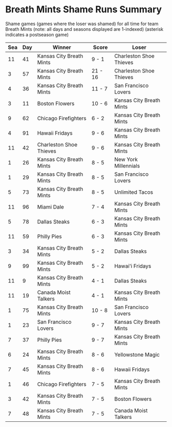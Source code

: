 # Breath Mints Shame Runs Summary



Shame games (games where the loser was shamed) for all time for team Breath Mints (note: all days and seasons displayed are 1-indexed) (asterisk indicates a postseason game)


| Sea | Day | Winner | Score | Loser | 
| ------ |------ |------ |------ |------ |
| 11 | 41 | Kansas City Breath Mints | 9 - 1 | Charleston Shoe Thieves | 
| 3 | 57 | Kansas City Breath Mints | 21 - 16 | Charleston Shoe Thieves | 
| 4 | 36 | Kansas City Breath Mints | 11 - 7 | San Francisco Lovers | 
| 3 | 11 | Boston Flowers | 10 - 6 | Kansas City Breath Mints | 
| 9 | 62 | Chicago Firefighters | 6 - 2 | Kansas City Breath Mints | 
| 4 | 91 | Hawaii Fridays | 9 - 6 | Kansas City Breath Mints | 
| 11 | 42 | Charleston Shoe Thieves | 9 - 6 | Kansas City Breath Mints | 
| 1 | 26 | Kansas City Breath Mints | 8 - 5 | New York Millennials | 
| 1 | 29 | Kansas City Breath Mints | 8 - 5 | San Francisco Lovers | 
| 5 | 73 | Kansas City Breath Mints | 8 - 5 | Unlimited Tacos | 
| 11 | 96 | Miami Dale | 7 - 4 | Kansas City Breath Mints | 
| 5 | 78 | Dallas Steaks | 6 - 3 | Kansas City Breath Mints | 
| 11 | 59 | Philly Pies | 6 - 3 | Kansas City Breath Mints | 
| 3 | 34 | Kansas City Breath Mints | 5 - 2 | Dallas Steaks | 
| 9 | 99 | Kansas City Breath Mints | 5 - 2 | Hawai'i Fridays | 
| 11 | 9 | Kansas City Breath Mints | 4 - 1 | Dallas Steaks | 
| 11 | 19 | Canada Moist Talkers | 4 - 1 | Kansas City Breath Mints | 
| 1 | 75 | Kansas City Breath Mints | 10 - 8 | San Francisco Lovers | 
| 1 | 23 | San Francisco Lovers | 9 - 7 | Kansas City Breath Mints | 
| 7 | 37 | Philly Pies | 9 - 7 | Kansas City Breath Mints | 
| 6 | 24 | Kansas City Breath Mints | 8 - 6 | Yellowstone Magic | 
| 7 | 45 | Kansas City Breath Mints | 8 - 6 | Hawaii Fridays | 
| 1 | 46 | Chicago Firefighters | 7 - 5 | Kansas City Breath Mints | 
| 3 | 42 | Kansas City Breath Mints | 7 - 5 | Boston Flowers | 
| 7 | 48 | Kansas City Breath Mints | 7 - 5 | Canada Moist Talkers | 


